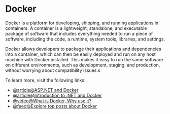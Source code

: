 # Docker

Docker is a platform for developing, shipping, and running applications in containers. A container is a lightweight, standalone, and executable package of software that includes everything needed to run a piece of software, including the code, a runtime, system tools, libraries, and settings.

Docker allows developers to package their applications and dependencies into a container, which can then be easily deployed and run on any host machine with Docker installed. This makes it easy to run the same software on different environments, such as development, staging, and production, without worrying about compatibility issues.s

To learn more, visit the following links:

- [@article@ASP.NET and Docker](https://www.tatvasoft.com/blog/asp-net-core-and-docker/)
- [@article@Introduction to .NET and Docker](https://learn.microsoft.com/en-us/dotnet/core/docker/introduction)
- [@video@What is Docker, Why use it?](https://www.youtube.com/watch?v=vmnvOITMoIg)
- [@feed@Explore top posts about Docker](https://app.daily.dev/tags/docker?ref=roadmapsh)
